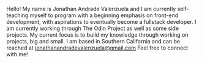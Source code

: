 Hello! My name is Jonathan Andrade Valenzuela and I am currently self-teaching myself to program with a beginning emphasis on front-end development, with aspirations to eventually become a fullstack developer.
I am currently working through The Odin Project as well as some side projects.
My current focus is to build my knowledge through working on projects, big and small.
I am based in Southern California and can be reached at jonathanandradevalenzuela@gmail.com
Feel free to connect with me!
